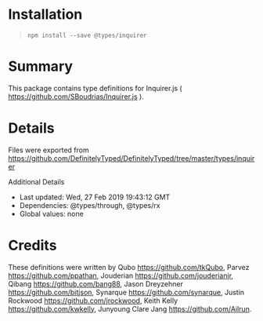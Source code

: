 # Installation
> `npm install --save @types/inquirer`

# Summary
This package contains type definitions for Inquirer.js ( https://github.com/SBoudrias/Inquirer.js ).

# Details
Files were exported from https://github.com/DefinitelyTyped/DefinitelyTyped/tree/master/types/inquirer

Additional Details
 * Last updated: Wed, 27 Feb 2019 19:43:12 GMT
 * Dependencies: @types/through, @types/rx
 * Global values: none

# Credits
These definitions were written by Qubo <https://github.com/tkQubo>, Parvez <https://github.com/ppathan>, Jouderian <https://github.com/jouderianjr>, Qibang <https://github.com/bang88>, Jason Dreyzehner <https://github.com/bitjson>, Synarque <https://github.com/synarque>, Justin Rockwood <https://github.com/jrockwood>, Keith Kelly <https://github.com/kwkelly>, Junyoung Clare Jang <https://github.com/Ailrun>.
